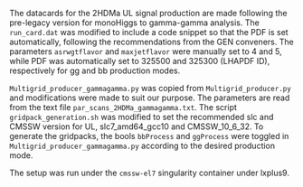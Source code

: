 The datacards for the 2HDMa UL signal production are made following the pre-legacy version for monoHiggs to gamma-gamma analysis. The ```run_card.dat``` was modified to include a code snippet so that the PDF is set automatically, following the recommendations from the GEN conveners. The parameters ```asrwgtflavor``` and ```maxjetflavor``` were manually set to 4 and 5, while PDF was automatically set to 325500 and 325300 (LHAPDF ID), respectively for gg and bb production modes. 

```Multigrid_producer_gammagamma.py``` was copied from ```Multigrid_producer.py``` and modifications were made to suit our purpose. The parameters are read from the text file ```par_scans_2HDMa_gammagamma.txt```. The script ```gridpack_generation.sh``` was modified to set the recommended slc and CMSSW version for UL, slc7_amd64_gcc10 and CMSSW_10_6_32. To generate the gridpacks, the bools ```bbProcess``` and ```ggProcess``` were toggled in ```Multigrid_producer_gammagamma.py``` according to the desired production mode.

The setup was run under the ```cmssw-el7``` singularity container under lxplus9. 

